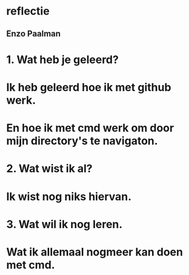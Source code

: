 # reflectie

## Enzo Paalman

# 1. Wat heb je geleerd?

# Ik heb geleerd hoe ik met github werk.
# En hoe ik met cmd werk om door mijn directory's te navigaton.

# 2. Wat wist ik al?

# Ik wist nog niks hiervan.

# 3. Wat wil ik nog leren.

# Wat ik allemaal nogmeer kan doen met cmd.